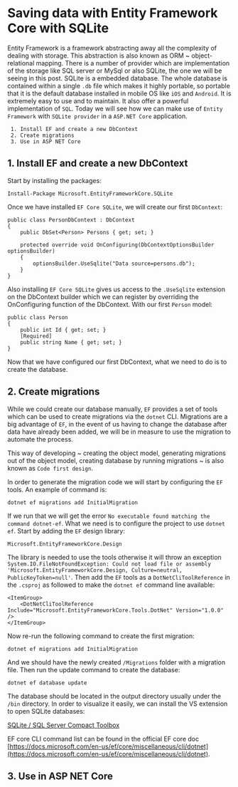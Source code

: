 # Saving data with Entity Framework Core with SQLite

Entity Framework is a framework abstracting away all the complexity of dealing with storage. This abstraction is also known as ORM ~ object-relational mapping.
There is a number of provider which are implementation of the storage like SQL server or MySql or also SQLite, the one we will be seeing in this post.
SQLite is a embedded database. The whole database is contained within a single `.db` file which makes it highly portable, so portable that it is the default database installed in mobile OS like `iOS` and `Android`. It is extremely easy to use and to maintain. It also offer a powerful implementation of `SQL`. Today we will see how we can make use of `Entity Framework` with `SQLite provider` in a `ASP.NET Core` application.

```
 1. Install EF and create a new DbContext
 2. Create migrations
 3. Use in ASP NET Core
``` 

## 1. Install EF and create a new DbContext

Start by installing the packages:

```
Install-Package Microsoft.EntityFrameworkCore.SQLite
```

Once we have installed `EF Core SQLite`, we will create our first `DbContext`:

```
public class PersonDbContext : DbContext
{ 
    public DbSet<Person> Persons { get; set; }
    
    protected override void OnConfiguring(DbContextOptionsBuilder optionsBuilder)
    {
        optionsBuilder.UseSqlite("Data source=persons.db");
    }
}
```

Also installing `EF Core SQLite` gives us access to the `.UseSqlite` extension on the DbContext builder which we can register by overriding the OnConfiguring function of the DbContext.
With our first `Person` model:

```
public class Person
{
    public int Id { get; set; }
    [Required]
    public string Name { get; set; }
}
```

Now that we have configured our first DbContext, what we need to do is to create the database.

## 2. Create migrations

While we could create our database manually, `EF` provides a set of tools which can be used to create migrations via the `dotnet` CLI.
Migrations are a big advantage of `EF`, in the event of us having to change the database after data have already been added, we will be in measure to use the migration to automate the process.

This way of developing ~ creating the object model, generating migrations out of the object model, creating database by running migrations ~ is also known as `Code first design`.

In order to generate the migration code we will start by configuring the `EF` tools. An example of command is:

```
dotnet ef migrations add InitialMigration
```

If we run that we will get the error `No executable found matching the command dotnet-ef`. What we need is to configure the project to use `dotnet ef`.
Start by adding the `EF` design library:

```
Microsoft.EntityFrameworkCore.Design
```

The library is needed to use the tools otherwise it will throw an exception `System.IO.FileNotFoundException: Could not load file or assembly 'Microsoft.EntityFrameworkCore.Design, Culture=neutral, PublicKeyToken=null'`.
Then add the `EF` tools as a `DotNetCliToolReference` in the `.csproj` as followed to make the `dotnet ef` command line available:

```
<ItemGroup>
    <DotNetCliToolReference Include="Microsoft.EntityFrameworkCore.Tools.DotNet" Version="1.0.0" />
</ItemGroup>
```

Now re-run the following command to create the first migration:

```
dotnet ef migrations add InitialMigration
``` 

And we should have the newly created `/Migrations` folder with a migration file. 
Then run the update command to create the database:

```
dotnet ef database update
```

The database should be located in the output directory usually under the `/bin` directory.
In order to visualize it easily, we can install the VS extension to open SQLite databases:

[SQLite / SQL Server Compact Toolbox](https://visualstudiogallery.msdn.microsoft.com/0e313dfd-be80-4afb-b5e9-6e74d369f7a1/view/Reviews/)

EF core CLI command list can be found in the official EF core doc [https://docs.microsoft.com/en-us/ef/core/miscellaneous/cli/dotnet](https://docs.microsoft.com/en-us/ef/core/miscellaneous/cli/dotnet).

## 3. Use in ASP NET Core 